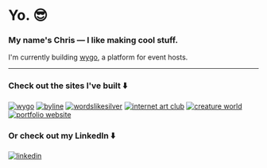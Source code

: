 # Yo. 😎

### My name's Chris — I like making cool stuff. 
I'm currently building [wygo](https://wygo.world), a platform for event hosts.

---

### Check out the sites I've built ⬇️

[![wygo](https://github.com/user-attachments/assets/353fb82b-d28a-452b-8ca4-f5e0324846d9)](https://wygo.world)
[![byline](https://github.com/user-attachments/assets/9f1e5add-1fc3-4dae-a721-c3639f401079)](https://www.bylinebyline.com)
[![wordslikesilver](https://github.com/user-attachments/assets/de816229-dfdc-4dfb-9cd6-2df0f5df6bb7)](https://www.wordslikesilver.com)
[![internet art club](https://github.com/user-attachments/assets/c66dcd9b-5ac2-491d-9620-e5070704f200)](https://www.internetartclub.com)
[![creature world](https://github.com/user-attachments/assets/cbd35c5b-84bc-4edf-86bb-cfc327f79973)](https://creature.world)
[![portfolio website](https://github.com/user-attachments/assets/f74a3e98-c448-4946-8c2c-c6df99abc2df)](https://www.christopheroka.com)

### Or check out my LinkedIn ⬇️

[![linkedin](https://github.com/user-attachments/assets/1ec63c1b-ed22-4bc9-861b-8e3741cf7d9a)](https://www.linkedin.com/in/christopher-oka/)
